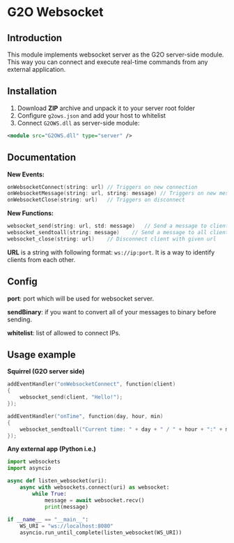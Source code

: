 # G2O Websocket

## Introduction

This module implements websocket server as the G2O server-side module. This way you can connect and execute real-time commands from any external application.

## Installation

1. Download **ZIP** archive and unpack it to your server root folder
2. Configure ``g2ows.json`` and add your host to whitelist
3. Connect ``G2OWS.dll`` as server-side module:
```xml
<module src="G2OWS.dll" type="server" />
```

## Documentation

**New Events:**
```cpp
onWebsocketConnect(string: url) // Triggers on new connection
onWebsocketMessage(string: url, string: message) // Triggers on new message
onWebsocketClose(string: url)   // Triggers on disconnect
```

**New Functions:**
```cpp
websocket_send(string: url, std: message)   // Send a message to client with given url
websocket_sendtoall(string: message)    // Send a message to all clients
websocket_close(string: url)    // Disconnect client with given url
```

**URL** is a string with following format: ``ws://ip:port``. It is a way to identify clients from each other.

## Config

**port**: port which will be used for websocket server.

**sendBinary**: if you want to convert all of your messages to binary before sending.

**whitelist**: list of allowed to connect IPs.

## Usage example

**Squirrel (G2O server side)**
```cpp
addEventHandler("onWebsocketConnect", function(client)
{
    websocket_send(client, "Hello!");
});

addEventHandler("onTime", function(day, hour, min)
{
    websocket_sendtoall("Current time: " + day + " / " + hour + ":" + min);
});
```

**Any external app (Python i.e.)**
```python
import websockets
import asyncio

async def listen_websocket(uri):
    async with websockets.connect(uri) as websocket:
        while True:
            message = await websocket.recv()
            print(message)
            
if __name__ == "__main__":
    WS_URI = "ws://localhost:8080"
    asyncio.run_until_complete(listen_websocket(WS_URI))
```